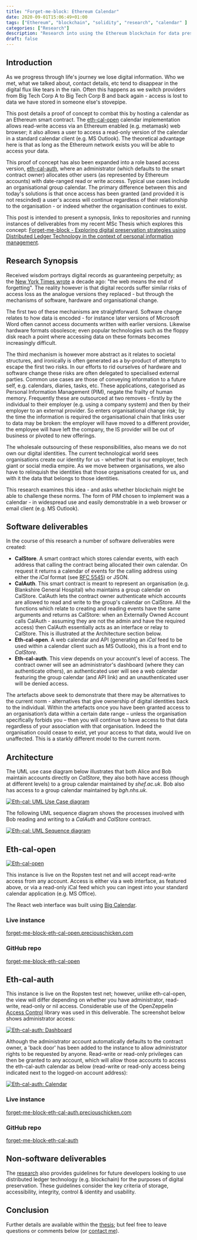 ```yaml
---
title: "Forget-me-block: Ethereum Calendar"
date: 2020-09-01T15:06:49+01:00
tags: ["Ethereum", "blockchain", "solidity", "research", "calendar" ]
categories: ["Research"]
description: "Research into using the Ethereum blockchain for data preservation."
draft: false
---
```


## Introduction

As we progress through life's journey we lose digital information.  Who we met, what we talked about, contact details, etc tend to disappear in the digital flux like tears in the rain.  Often this happens as we switch providers from Big Tech Corp A to Big Tech Corp B and back again - access is lost to data we have stored in someone else's stovepipe.

This post details a proof of concept to combat this by hosting a calendar as an Ethereum smart contract.  The [eth-cal-open](#eth-cal-open) calendar implementation allows read-write access via an Ethereum enabled (e.g. metamask) web browser; it also allows a user to access a read-only version of the calendar in a standard calendar client (e.g. MS Outlook).  The theoretical advantage here is that as long as the Ethereum network exists you will be able to access your data.

This proof of concept has also been expanded into a role based access version, [eth-cal-auth](#eth-cal-auth), where an administrator (which defaults to the smart contract owner) allocates other users (as represented by Ethereum accounts) with date-ranged read or write access.  Typical use cases include an organisational group calendar.  The primary difference between this and today's solutions is that once access has been granted (and provided it is not rescinded) a user's access will continue regardless of their relationship to the organisation - or indeed whether the organisation continues to exist.

This post is intended to present a synopsis, links to repositories and running instances of deliverables from my recent MSc Thesis which explores this concept: [Forget-me-block - Exploring digital preservation strategies using Distributed Ledger Technology in the context of personal information management](https://arxiv.org/abs/2011.05759).

## Research Synopsis

Received wisdom portrays digital records as guaranteeing perpetuity; as the [New York Times wrote](https://www.nytimes.com/2010/07/25/magazine/25privacy-t2.html) a decade ago: "the web means the end of forgetting".  The reality however is that digital records suffer similar risks of access loss as the analogue versions they replaced - but through the mechanisms of software, hardware and organisational change.

The first two of these mechanisms are straightforward.  Software change relates to how data is encoded - for instance later versions of Microsoft Word often cannot access documents written with earlier versions.  Likewise hardware formats obsolesce; even popular technologies such as the floppy disk reach a point where accessing data on these formats becomes increasingly difficult.

The third mechanism is however more abstract as it relates to societal structures, and ironically is often generated as a by-product of attempts to escape the first two risks.  In our efforts to rid ourselves of hardware and software change these risks are often delegated to specialised external parties.  Common use cases are those of conveying information to a future self, e.g. calendars, diaries, tasks, etc.  These applications, categorised as Personal Information Management (PIM), negate the frailty of human memory.  Frequently these are outsourced at two removes - firstly by the individual to their employer (e.g. using a company system) and then by their employer to an external provider.  So enters organisational change risk; by the time the information is required the organisational chain that links user to data may be broken: the employer will have moved to a different provider, the employee will have left the company, the IS provider will be out of business or pivoted to new offerings.  

The wholesale outsourcing of these responsibilities, also means we do not own our digital identities. The current technological world sees organisations create our identity for us - whether that is our employer, tech giant or social media empire.  As we move between organisations, we also have to relinquish the identities that those organisations created for us, and with it the data that belongs to those identities. 

This research examines this idea - and asks whether blockchain might be able to challenge these norms.  The form of PIM chosen to implement was a calendar - in widespread use and easily demonstrable in a web browser or email client (e.g. MS Outlook).  

## Software deliverables

In the course of this research a number of software deliverables were created:

- **CalStore**.  A smart contract which stores calendar events, with each address that calling the contract being allocated their own calendar.  On request it returns a calendar of events for the calling address using either the *iCal* format (see [RFC 5545](https://tools.ietf.org/html/rfc5545)) or JSON.
- **CalAuth**.  This smart contract is meant to represent an organisation (e.g. Blankshire General Hospital) who maintains a group calendar on CalStore.  CalAuth lets the contract owner authenticate which accounts are allowed to read and write to the group's calendar on CalStore.  All the functions which relate to creating and reading events have the same arguments and returns as CalStore: when an Externally Owned Account calls CalAuth - assuming they are not the admin and have the required access) then CalAuth essentially acts as an interface or relay to CalStore.  This is illustrated at the Architecture section below.
- **Eth-cal-open**.  A web calendar and API (generating an *iCal* feed to be used within a calendar client such as MS Outlook), this is a front end to *CalStore*.
- **Eth-cal-auth**.  This view depends on your account's level of access.  The contract owner will see an administrator's dashboard (where they can authenticate others), an authenticated user will see a web calendar featuring the group calendar (and API link) and an unauthenticated user will be denied access.

The artefacts above seek to demonstrate that there may be alternatives to the current norm - alternatives that give ownership of digital identities back to the individual. Within the artefacts once you have been granted access to an organisation’s data within a certain date range – unless the organisation specifically forbids you – then you will continue to have access to that data regardless of your association with that organisation. Indeed the organisation could cease to exist, yet your access to that data, would live on unaffected. This is a starkly different model to the current norm.

## Architecture

The UML use case diagram below illustrates that both Alice and Bob maintain accounts directly on *CalStore*, they also both have access (though at different levels) to a group calendar maintained by *shef.ac.uk*.  Bob also has access to a group calendar maintained by *bgh.nhs.uk*.

[![Eth-cal: UML Use Case diagram](https://www.preciouschicken.com/blog/images/ethcal-Use_Case_Architecture.png)](https://www.preciouschicken.com/blog/images/ethcal-Use_Case_Architecture.png)

The following UML sequence diagram shows the processes involved with Bob reading and writing to a *CalAuth* and *CalStore* contract.

[![Eth-cal: UML Sequence diagram](https://www.preciouschicken.com/blog/images/ethcal-Sequence.png)](https://www.preciouschicken.com/blog/images/ethcal-Sequence.png)

## Eth-cal-open

[![Eth-cal-open](https://www.preciouschicken.com/blog/images/ethcalopen-view.png)](https://www.preciouschicken.com/blog/images/ethcalopen-view.png)

This instance is live on the Ropsten test net and will accept read-write access from any account.  Access is either via a web interface, as featured above, or via a read-only iCal feed which you can ingest into your standard calendar application (e.g. MS Office).

The React web interface was built using [Big Calendar](https://jquense.github.io/react-big-calendar/examples/index.html).

### Live instance
[forget-me-block-eth-cal-open.preciouschicken.com](https://forget-me-block-eth-cal-open.preciouschicken.com/)

### GitHub repo
[forget-me-block-eth-cal-open](https://github.com/PreciousChicken/forget-me-block-eth-cal-open)

## Eth-cal-auth

This instance is live on the Ropsten test net; however, unlike eth-cal-open, the view will differ depending on whether you have administrator, read-write, read-only or nil access.  Considerable use of the OpenZeppelin [Access Control](https://docs.openzeppelin.com/contracts/2.x/access-control) library was used in this deliverable.  The screenshot below shows administrator access:

[![Eth-cal-auth: Dashboard](https://www.preciouschicken.com/blog/images/ethcalauth-dashboard.png)](https://www.preciouschicken.com/blog/images/ethcalauth-dashboard.png)

Although the administrator account automatically defaults to the contract owner, a 'back door' has been added to the instance to allow administrator rights to be requested by anyone.  Read-write or read-only privileges can then be granted to any account, which will allow those accounts to access the eth-cal-auth calendar as below (read-write or read-only access being indicated next to the logged-on account address):

[![Eth-cal-auth: Calendar](https://www.preciouschicken.com/blog/images/ethcalauth-view.png)](https://www.preciouschicken.com/blog/images/ethcalauth-view.png)

### Live instance
[forget-me-block-eth-cal-auth.preciouschicken.com](https://forget-me-block-eth-cal-auth.preciouschicken.com/)

### GitHub repo
[forget-me-block-eth-cal-auth](https://github.com/PreciousChicken/forget-me-block-eth-cal-auth)

## Non-software deliverables

The [research](https://arxiv.org/abs/2011.05759) also provides guidelines for future developers looking to use distributed ledger technology (e.g. blockchain) for the purposes of digital preservation.  These guidelines consider the key criteria of storage, accessibility, integrity, control & identity and usability.

## Conclusion

Further details are available within the [thesis](https://arxiv.org/abs/2011.05759); but feel free to leave questions or comments below (or [contact me](https://www.preciouschicken.com/blog/about/)).

